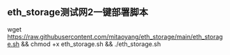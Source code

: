 ## eth_storage测试网2一键部署脚本
wget https://raw.githubusercontent.com/mitaoyang/eth_storage/main/eth_storage.sh && chmod +x eth_storage.sh && ./eth_storage.sh
